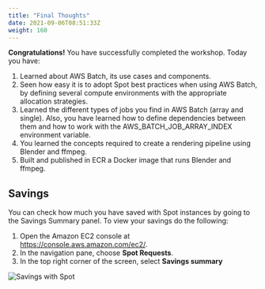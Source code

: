 ```yaml
---
title: "Final Thoughts"
date: 2021-09-06T08:51:33Z
weight: 160
---
```


**Congratulations!** You have successfully completed the workshop. Today you have:

1. Learned about AWS Batch, its use cases and components.
2. Seen how easy it is to adopt Spot best practices when using AWS Batch, by defining several compute environments with the appropriate allocation strategies.
3. Learned the different types of jobs you find in AWS Batch (array and single). Also, you have learned how to define dependencies between them and how to work with the AWS_BATCH_JOB_ARRAY_INDEX environment variable.
4. You learned the concepts required to create a rendering pipeline using Blender and ffmpeg.
5. Built and published in ECR a Docker image that runs Blender and ffmpeg.


## Savings

You can check how much you have saved with Spot instances by going to the Savings Summary panel. To view your savings do the following:

1. Open the Amazon EC2 console at <https://console.aws.amazon.com/ec2/>.
2. In the navigation pane, choose **Spot Requests**.
3. In the top right corner of the screen, select **Savings summary**

![Savings with Spot](/images/rendering-with-batch/savings.png)
